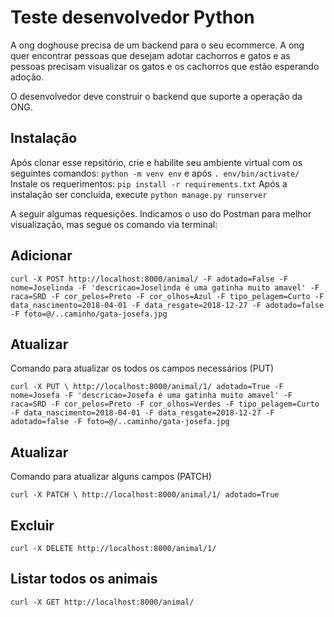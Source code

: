 # Teste desenvolvedor Python

A ong doghouse precisa de um backend para o seu ecommerce. A ong quer encontrar pessoas que desejam adotar cachorros e gatos e as pessoas precisam visualizar os gatos e os cachorros que estão esperando adoção.

O desenvolvedor deve construir o backend que suporte a operação da ONG.


## Instalação

Após clonar esse repsitório, crie e habilite seu ambiente virtual com os seguintes comandos:
`python -m venv env` e após `. env/bin/activate/`
Instale os requerimentos:
`pip install -r requirements.txt`
Após a instalação ser concluída, execute `python manage.py runserver`

A seguir algumas requesições.
Indicamos o uso do Postman para melhor visualização, mas segue os comando via terminal: 


## Adicionar

`curl -X POST http://localhost:8000/animal/ -F adotado=False -F nome=Joselinda -F 'descricao=Joselinda é uma gatinha muito amavel' -F raca=SRD -F cor_pelos=Preto -F cor_olhos=Azul -F tipo_pelagem=Curto -F data_nascimento=2018-04-01 -F data_resgate=2018-12-27 -F adotado=false -F foto=@/..caminho/gata-josefa.jpg`


## Atualizar
Comando para atualizar os todos os campos necessários (PUT)

`curl -X PUT \
  http://localhost:8000/animal/1/ adotado=True -F nome=Josefa -F 'descricao=Josefa é uma gatinha muito amavel' -F raca=SRD -F cor_pelos=Preto -F cor_olhos=Verdes -F tipo_pelagem=Curto -F data_nascimento=2018-04-01 -F data_resgate=2018-12-27 -F adotado=false -F foto=@/..caminho/gata-josefa.jpg`


## Atualizar
Comando para atualizar alguns campos (PATCH)

`curl -X PATCH \
  http://localhost:8000/animal/1/ adotado=True`


## Excluir

`curl -X DELETE http://localhost:8000/animal/1/`


## Listar todos os animais

`curl -X GET http://localhost:8000/animal/`